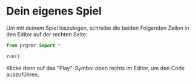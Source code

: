# Dein eigenes Spiel

Um mit deinem Spiel loszulegen, schreibe die beiden Folgenden Zeilen in den Editor auf der rechten Seite:

```python
from prgrmr import *

run()
```

Klicke dann auf das "Play"-Symbol oben rechts im Editor, um den Code auszuführen.
